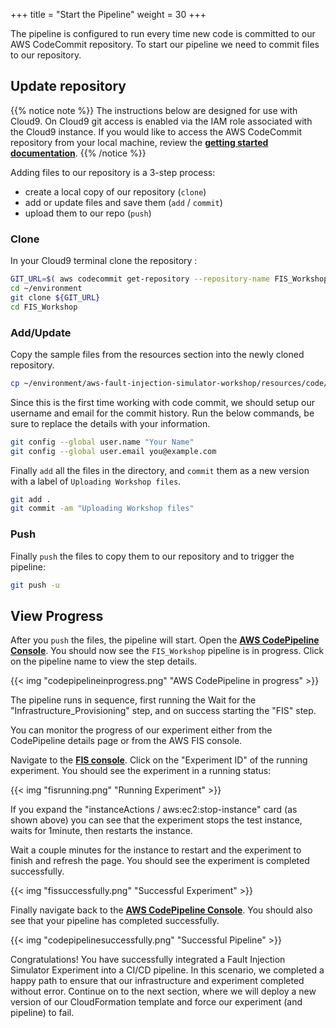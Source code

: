 +++
title = "Start the Pipeline"
weight = 30
+++

The pipeline is configured to run every time new code is committed to our AWS CodeCommit repository. To start our pipeline we need to commit files to our repository.  

## Update repository

{{% notice note %}}
The instructions below are designed for use with Cloud9. On Cloud9 git access is enabled via the IAM role associated with the Cloud9 instance. If you would like to access the AWS CodeCommit repository from your local machine, review the [**getting started documentation**](https://docs.aws.amazon.com/codecommit/latest/userguide/getting-started.html).
{{% /notice %}}

Adding files to our repository is a 3-step process:

* create a local copy of our repository (`clone`)
* add or update files and save them (`add` / `commit`)
* upload them to our repo (`push`)

### Clone

In your Cloud9 terminal clone the repository :

```bash
GIT_URL=$( aws codecommit get-repository --repository-name FIS_Workshop --query "repositoryMetadata.cloneUrlHttp" --output text )
cd ~/environment
git clone ${GIT_URL}
cd FIS_Workshop
```

### Add/Update

Copy the sample files from the resources section into the newly cloned repository.

```bash
cp ~/environment/aws-fault-injection-simulator-workshop/resources/code/cdk/cicd/resources/* ~/environment/FIS_Workshop/
```
 
Since this is the first time working with code commit, we should setup our username and email for the commit history.
Run the below commands, be sure to replace the details with your information.

```bash
git config --global user.name "Your Name"
git config --global user.email you@example.com
```

Finally `add` all the files in the directory, and `commit` them as a new version with a label of `Uploading Workshop files`.
 
```bash
git add .
git commit -am "Uploading Workshop files"
```

### Push

Finally `push` the files to copy them to our repository and to trigger the pipeline:

```bash
git push -u
```

## View Progress

After you `push` the files, the pipeline will start. 
Open the [**AWS CodePipeline Console**](https://console.aws.amazon.com/codesuite/codepipeline/home?#Home).
You should now see the `FIS_Workshop` pipeline is in progress.
Click on the pipeline name to view the step details.

{{< img "codepipelineinprogress.png" "AWS CodePipeline in progress" >}}

The pipeline runs in sequence, first running the Wait for the "Infrastructure_Provisioning" step, and on success starting the "FIS" step. 

You can monitor the progress of our experiment either from the CodePipeline details page or from the AWS FIS console. 

Navigate to the [**FIS console**](https://console.aws.amazon.com/fis/home?#Experiments). Click on the "Experiment ID" of the running experiment.
You should see the experiment in a running status: 

{{< img "fisrunning.png" "Running Experiment" >}}

If you expand the "instanceActions / aws:ec2:stop-instance" card (as shown above) you can see that the experiment stops the test instance, waits for 1minute, then restarts the instance. 

Wait a couple minutes for the instance to restart and the experiment to finish and refresh the page. You should see the experiment is completed successfully.

{{< img "fissuccessfully.png" "Successful Experiment" >}}

Finally navigate back to the [**AWS CodePipeline Console**](https://console.aws.amazon.com/codesuite/codepipeline/home?#Home).
You should also see that your pipeline has completed successfully.

{{< img "codepipelinesuccessfully.png" "Successful Pipeline" >}}

Congratulations! You have successfully integrated a Fault Injection Simulator Experiment into a CI/CD pipeline.
In this scenario, we completed a happy path to ensure that our infrastructure and experiment completed without error. 
Continue on to the next section, where we will deploy a new version of our CloudFormation template and force our experiment (and pipeline) to fail. 
